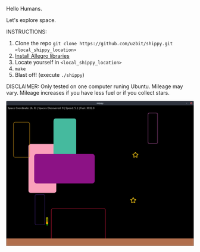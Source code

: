 Hello Humans.

Let's explore space. 

INSTRUCTIONS:

1) Clone the repo `git clone https://github.com/uzbit/shippy.git <local_shippy_location>`
2) [Install Allegro libraries](https://wiki.allegro.cc/index.php?title=Getting_Started#Installing_Allegro)  
3) Locate yourself in `<local_shippy_location>`
4) `make`
5) Blast off! (execute `./shippy`)

DISCLAIMER:
Only tested on one computer runing Ubuntu. Mileage may vary. Mileage increases if you have less fuel or if you collect stars. 

![alt text](https://github.com/uzbit/shippy/blob/master/data/screen1.png)
